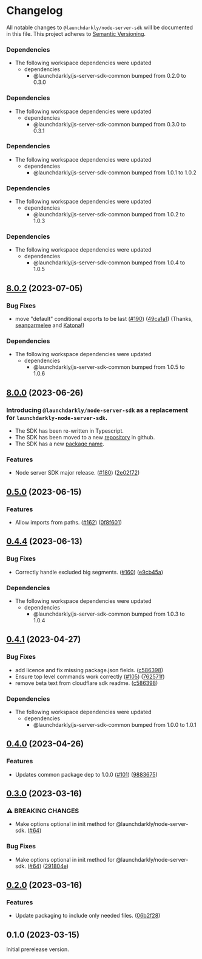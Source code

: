 # Changelog

All notable changes to `@launchdarkly/node-server-sdk` will be documented in this file. This project adheres to [Semantic Versioning](http://semver.org).

### Dependencies

* The following workspace dependencies were updated
  * dependencies
    * @launchdarkly/js-server-sdk-common bumped from 0.2.0 to 0.3.0

### Dependencies

* The following workspace dependencies were updated
  * dependencies
    * @launchdarkly/js-server-sdk-common bumped from 0.3.0 to 0.3.1

### Dependencies

* The following workspace dependencies were updated
  * dependencies
    * @launchdarkly/js-server-sdk-common bumped from 1.0.1 to 1.0.2

### Dependencies

* The following workspace dependencies were updated
  * dependencies
    * @launchdarkly/js-server-sdk-common bumped from 1.0.2 to 1.0.3

### Dependencies

* The following workspace dependencies were updated
  * dependencies
    * @launchdarkly/js-server-sdk-common bumped from 1.0.4 to 1.0.5

## [8.0.2](https://github.com/launchdarkly/js-core/compare/node-server-sdk-v8.0.1...node-server-sdk-v8.0.2) (2023-07-05)


### Bug Fixes

* move "default" conditional exports to be last ([#190](https://github.com/launchdarkly/js-core/issues/190)) ([49ca1a1](https://github.com/launchdarkly/js-core/commit/49ca1a1d47595b2c3ef449054ba6d76a8685a590)) (Thanks, [seanparmelee](https://github.com/launchdarkly/js-core/pull/190) and [Katona](https://github.com/launchdarkly/js-core/pull/191)!)


### Dependencies

* The following workspace dependencies were updated
  * dependencies
    * @launchdarkly/js-server-sdk-common bumped from 1.0.5 to 1.0.6

## [8.0.0](https://github.com/launchdarkly/js-core/compare/node-server-sdk-v0.5.0...node-server-sdk-v8.0.0) (2023-06-26)

### Introducing `@launchdarkly/node-server-sdk` as a replacement for `launchdarkly-node-server-sdk`.

* The SDK has been re-written in Typescript.
* The SDK has been moved to a new [repository](https://github.com/launchdarkly/js-core/tree/main/packages/sdk/server-node) in github.
* The SDK has a new [package name](https://www.npmjs.com/package/@launchdarkly/node-server-sdk).

### Features

* Node server SDK major release. ([#180](https://github.com/launchdarkly/js-core/issues/180)) ([2e02f72](https://github.com/launchdarkly/js-core/commit/2e02f72ec43e86fb203d32742b78a8e4a905a114))

## [0.5.0](https://github.com/launchdarkly/js-core/compare/node-server-sdk-v0.4.4...node-server-sdk-v0.5.0) (2023-06-15)


### Features

* Allow imports from paths. ([#162](https://github.com/launchdarkly/js-core/issues/162)) ([0f8f601](https://github.com/launchdarkly/js-core/commit/0f8f601fb6b35e5e677c93c95f1bb70d53afc84f))

## [0.4.4](https://github.com/launchdarkly/js-core/compare/node-server-sdk-v0.4.3...node-server-sdk-v0.4.4) (2023-06-13)


### Bug Fixes

* Correctly handle excluded big segments. ([#160](https://github.com/launchdarkly/js-core/issues/160)) ([e9cb45a](https://github.com/launchdarkly/js-core/commit/e9cb45a14ed6d3f931680dab0feb4b5cef350592))


### Dependencies

* The following workspace dependencies were updated
  * dependencies
    * @launchdarkly/js-server-sdk-common bumped from 1.0.3 to 1.0.4

## [0.4.1](https://github.com/launchdarkly/js-core/compare/node-server-sdk-v0.4.0...node-server-sdk-v0.4.1) (2023-04-27)


### Bug Fixes

* add licence and fix missing package.json fields. ([c586398](https://github.com/launchdarkly/js-core/commit/c5863980c5bf4ee2a7590dfc4f7c575045d669b0))
* Ensure top level commands work correctly ([#105](https://github.com/launchdarkly/js-core/issues/105)) ([762571f](https://github.com/launchdarkly/js-core/commit/762571ff851558d229e4d29ba40a9c16b89f2a8d))
* remove beta text from cloudflare sdk readme. ([c586398](https://github.com/launchdarkly/js-core/commit/c5863980c5bf4ee2a7590dfc4f7c575045d669b0))


### Dependencies

* The following workspace dependencies were updated
  * dependencies
    * @launchdarkly/js-server-sdk-common bumped from 1.0.0 to 1.0.1

## [0.4.0](https://github.com/launchdarkly/js-core/compare/node-server-sdk-v0.3.2...node-server-sdk-v0.4.0) (2023-04-26)


### Features

* Updates common package dep to 1.0.0 ([#101](https://github.com/launchdarkly/js-core/issues/101)) ([9883675](https://github.com/launchdarkly/js-core/commit/98836758d1998f208a1e13a68955611e0b10a8ce))

## [0.3.0](https://github.com/launchdarkly/js-core/compare/node-server-sdk-v0.2.0...node-server-sdk-v0.3.0) (2023-03-16)


### ⚠ BREAKING CHANGES

* Make options optional in init method for @launchdarkly/node-server-sdk. ([#64](https://github.com/launchdarkly/js-core/issues/64))

### Bug Fixes

* Make options optional in init method for @launchdarkly/node-server-sdk. ([#64](https://github.com/launchdarkly/js-core/issues/64)) ([291804e](https://github.com/launchdarkly/js-core/commit/291804e75119f42575615569c974c0813453d737))

## [0.2.0](https://github.com/launchdarkly/js-core/compare/node-server-sdk-v0.1.0...node-server-sdk-v0.2.0) (2023-03-16)


### Features

* Update packaging to include only needed files. ([06b2f28](https://github.com/launchdarkly/js-core/commit/06b2f28c85ba9e8610f88cb234546403e534fa77))

## 0.1.0 (2023-03-15)

Initial prerelease version.
